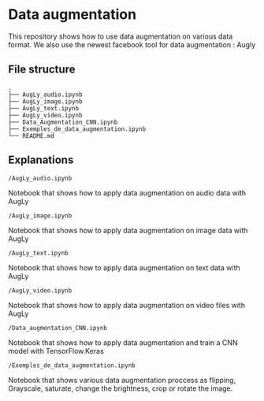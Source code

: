 # Data augmentation 

This repository shows how to use data augmentation on various data format. We also use  the newest facebook tool for data augmentation : Augly

## File structure

```
.
├── AugLy_audio.ipynb
├── AugLy_image.ipynb
├── AugLy_text.ipynb
├── AugLy_video.ipynb
├── Data_Augmentation_CNN.ipynb
├── Exemples_de_data_augmentation.ipynb
└── README.md
```
## Explanations

```
/AugLy_audio.ipynb
```
Notebook that shows how to apply data augmentation on audio data with AugLy

```
/AugLy_image.ipynb
```
Notebook that shows how to apply data augmentation on image data with AugLy

```
/AugLy_text.ipynb
```
Notebook that shows how to apply data augmentation on text data with AugLy

```
/AugLy_video.ipynb
```
Notebook that shows how to apply data augmentation on video files with AugLy

```
/Data_augmentation_CNN.ipynb
```
Notebook that shows how to apply data augmentation and train a CNN model with TensorFlow.Keras

```
/Exemples_de_data_augmentation.ipynb
```
Notebook that shows various data augmentation proccess as flipping, Grayscale, saturate, change the brightness, crop or rotate the image.


